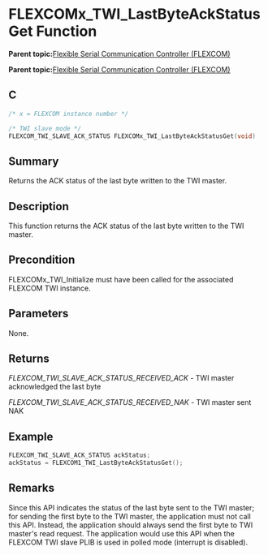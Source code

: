 # FLEXCOMx\_TWI\_LastByteAckStatusGet Function

**Parent topic:**[Flexible Serial Communication Controller \(FLEXCOM\)](GUID-137968B9-4089-44C6-9B5A-2F30929F6852.md)

**Parent topic:**[Flexible Serial Communication Controller \(FLEXCOM\)](GUID-1F0CC449-4122-4C77-A199-A7874C524FDD.md)

## C

```c
/* x = FLEXCOM instance number */

/* TWI slave mode */
FLEXCOM_TWI_SLAVE_ACK_STATUS FLEXCOMx_TWI_LastByteAckStatusGet(void)
```

## Summary

Returns the ACK status of the last byte written to the TWI master.

## Description

This function returns the ACK status of the last byte written to the TWI master.

## Precondition

FLEXCOMx\_TWI\_Initialize must have been called for the associated FLEXCOM TWI instance.

## Parameters

None.

## Returns

*FLEXCOM\_TWI\_SLAVE\_ACK\_STATUS\_RECEIVED\_ACK* - TWI master acknowledged the last byte

*FLEXCOM\_TWI\_SLAVE\_ACK\_STATUS\_RECEIVED\_NAK* - TWI master sent NAK

## Example

```c
FLEXCOM_TWI_SLAVE_ACK_STATUS ackStatus;
ackStatus = FLEXCOM1_TWI_LastByteAckStatusGet();

```

## Remarks

Since this API indicates the status of the last byte sent to the TWI master; for sending the first byte to the TWI master, the application must not call this API. Instead, the application should always send the first byte to TWI master's read request. The application would use this API when the FLEXCOM TWI slave PLIB is used in polled mode \(interrupt is disabled\).

